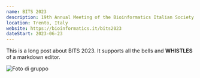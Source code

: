 ```yaml
---
name: BITS 2023
description: 19th Annual Meeting of the Bioinformatics Italian Society
location: Trento, Italy
website: https://bioinformatics.it/bits2023
dateStart: 2023-06-23
---
```


This is a long post about BITS 2023.
It supports all the bells and **WHISTLES** of a markdown editor.

![Foto di gruppo](/events/2024BITS-Trento/IMG_4429.jpg)
